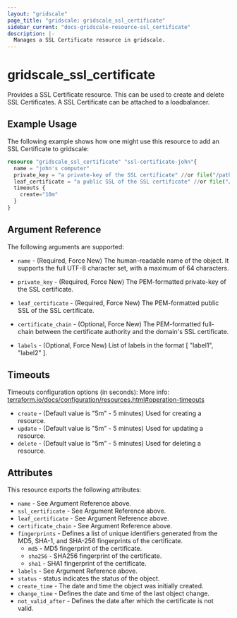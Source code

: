 ```yaml
---
layout: "gridscale"
page_title: "gridscale: gridscale_ssl_certificate"
sidebar_current: "docs-gridscale-resource-ssl_certificate"
description: |-
  Manages a SSL Certificate resource in gridscale.
---
```


# gridscale_ssl_certificate

Provides a SSL Certificate resource. This can be used to create and delete SSL Certificates.
A SSL Certificate can be attached to a loadbalancer.

## Example Usage

The following example shows how one might use this resource to add an SSL Certificate to gridscale:

```terraform
resource "gridscale_ssl_certificate" "ssl-certificate-john"{
  name = "john's computer"
  private_key = "a private-key of the SSL certificate" //or file("/path/to/private.key")
  leaf_certificate = "a public SSL of the SSL certificate" //or file("/path/to/certificate.cert")
  timeouts {
    create="10m"
  }
}
```

## Argument Reference

The following arguments are supported:

* `name` - (Required, Force New) The human-readable name of the object. It supports the full UTF-8 character set, with a maximum of 64 characters.

* `private_key` - (Required, Force New) The PEM-formatted private-key of the SSL certificate.

* `leaf_certificate` - (Required, Force New) The PEM-formatted public SSL of the SSL certificate.

* `certificate_chain` - (Optional, Force New) The PEM-formatted full-chain between the certificate authority and the domain's SSL certificate.

* `labels` - (Optional, Force New) List of labels in the format [ "label1", "label2" ].

## Timeouts

Timeouts configuration options (in seconds):
More info: [terraform.io/docs/configuration/resources.html#operation-timeouts](https://www.terraform.io/docs/configuration/resources.html#operation-timeouts)

* `create` - (Default value is "5m" - 5 minutes) Used for creating a resource.
* `update` - (Default value is "5m" - 5 minutes) Used for updating a resource.
* `delete` - (Default value is "5m" - 5 minutes) Used for deleting a resource.

## Attributes

This resource exports the following attributes:

* `name` - See Argument Reference above.
* `ssl_certificate` - See Argument Reference above.
* `leaf_certificate` - See Argument Reference above.
* `certificate_chain` - See Argument Reference above.
* `fingerprints` - Defines a list of unique identifiers generated from the MD5, SHA-1, and SHA-256 fingerprints of the certificate.
    * `md5` - MD5 fingerprint of the certificate.
    * `sha256` - SHA256 fingerprint of the certificate.
    * `sha1` - SHA1 fingerprint of the certificate.
* `labels` - See Argument Reference above.
* `status` - status indicates the status of the object.
* `create_time` - The date and time the object was initially created.
* `change_time` - Defines the date and time of the last object change.
* `not_valid_after` - Defines the date after which the certificate is not valid.
